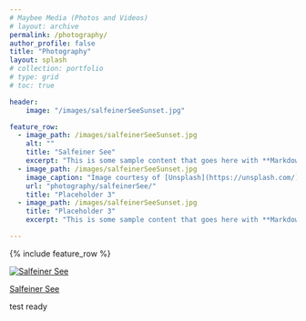 ```yaml
---
# Maybee Media (Photos and Videos)
# layout: archive
permalink: /photography/
author_profile: false
title: "Photography"
layout: splash
# collection: portfolio
# type: grid
# toc: true

header: 
    image: "/images/salfeinerSeeSunset.jpg"

feature_row:
  - image_path: /images/salfeinerSeeSunset.jpg
    alt: ""
    title: "Salfeiner See"
    excerpt: "This is some sample content that goes here with **Markdown** formatting."
  - image_path: /images/salfeinerSeeSunset.jpg
    image_caption: "Image courtesy of [Unsplash](https://unsplash.com/)"
    url: "photography/salfeinerSee/"
    title: "Placeholder 3"
  - image_path: /images/salfeinerSeeSunset.jpg
    title: "Placeholder 3"
    excerpt: "This is some sample content that goes here with **Markdown** formatting."

---
```


{% include feature_row %}

[![Salfeiner See](/images/salfeinerSeeSunset.jpg)](./salfeinerSee/ "Redirect to homepage")


<a href="./salfeinerSee/">Salfeiner See</a>


test ready